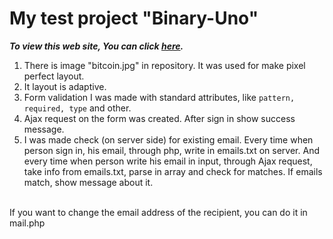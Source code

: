 <h1>My test project "Binary-Uno"</h1>
<b><i>To view this web site, You can click <a href="http://binary-uno.la-qualite.com.ua/" target="_blank">here</a>.</i></b>
<br>
<ol>
	<li>There is image "bitcoin.jpg" in repository. It was used for make pixel perfect layout.</li>
	<li>It layout is adaptive.</li>
	<li>Form validation I was made with standard attributes, like <code>pattern, required, type</code> and other.</li>
	<li>Ajax request on the form was created. After sign in show success message.</li>
	<li>I was made check (on server side) for existing email. Every time when person sign in, his email, through php, write in emails.txt on server. And every time when person write his email in input, through Ajax request, take info from emails.txt, parse in array and check for matches. If emails match, show message about it.</li>
</ol>
<br>
<span>If you want to change the email address of the recipient, you can do it in mail.php</span>
